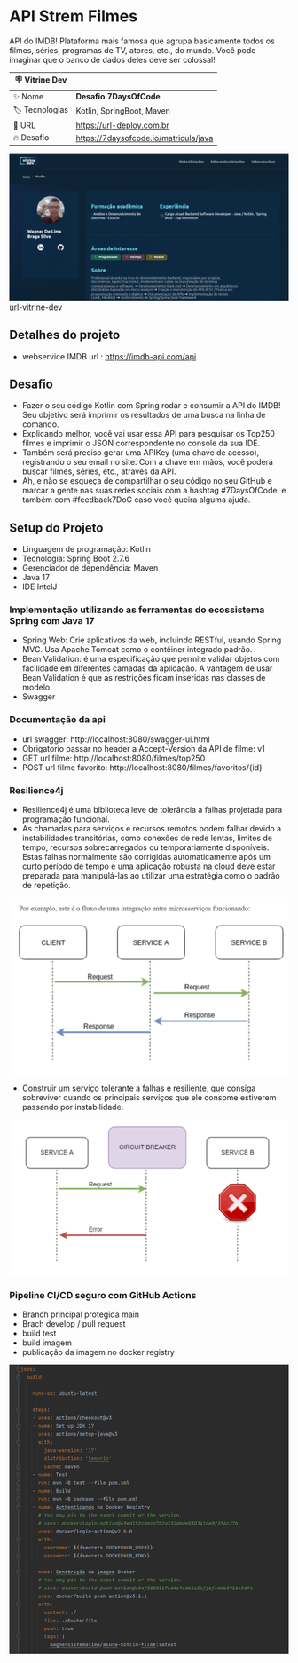 # API Strem Filmes

API do IMDB! Plataforma mais famosa que agrupa basicamente todos os filmes, séries, programas de TV, atores, etc., do mundo. Você pode imaginar que o banco de dados deles deve ser colossal!

| :placard: Vitrine.Dev |     |
| -------------  | --- |
| :sparkles: Nome        | **Desafio 7DaysOfCode**
| :label: Tecnologias | Kotlin, SpringBoot, Maven
| :rocket: URL         | https://url-deploy.com.br
| :fire: Desafio     | https://7daysofcode.io/matricula/java

<!-- Inserir imagem com a #vitrinedev ao final do link -->
![alter-text](./image/vitrine-dev.png)
[url-vitrine-dev](https://cursos.alura.com.br/vitrinedev/wagner-sistemalima)

## Detalhes do projeto

* webservice IMDB url : https://imdb-api.com/api


## Desafio

* Fazer o seu código Kotlin com Spring rodar e consumir a API do IMDB! Seu objetivo será imprimir os resultados de uma busca na linha de comando.
* Explicando melhor, você vai usar essa API para pesquisar os Top250 filmes e imprimir o JSON correspondente no console da sua IDE.
* Também será preciso gerar uma APIKey (uma chave de acesso), registrando o seu email no site. Com a chave em mãos, você poderá buscar filmes, séries, etc., através da API.
* Ah, e não se esqueça de compartilhar o seu código no seu GitHub e marcar a gente nas suas redes sociais com a hashtag #7DaysOfCode, e também com #feedback7DoC caso você queira alguma ajuda.

## Setup do Projeto

* Linguagem de programação: Kotlin
* Tecnologia: Spring Boot 2.7.6
* Gerenciador de dependência: Maven
* Java 17
* IDE IntelJ

### Implementação utilizando as ferramentas do ecossistema Spring com Java 17

* Spring Web: Crie aplicativos da web, incluindo RESTful, usando Spring MVC. Usa Apache Tomcat como o contêiner integrado padrão.
* Bean Validation: é uma especificação que permite validar objetos com facilidade em diferentes camadas da aplicação. A vantagem de usar Bean Validation é que as restrições ficam inseridas nas classes de modelo.
* Swagger

### Documentação da api
* url swagger: http://localhost:8080/swagger-ui.html
* Obrigatorio passar no header a Accept-Version da API de filme: v1
* GET url filme: http://localhost:8080/filmes/top250
* POST url filme favorito: http://localhost:8080/filmes/favoritos/{id}


### Resilience4j
* Resilience4j é uma biblioteca leve de tolerância a falhas projetada para programação funcional.
* As chamadas para serviços e recursos remotos podem falhar devido a instabilidades transitórias, como conexões de rede lentas, limites de tempo, recursos sobrecarregados ou temporariamente disponíveis. Estas falhas normalmente são corrigidas automaticamente após um curto período de tempo e uma aplicação robusta na cloud deve estar preparada para manipulá-las ao utilizar uma estratégia como o padrão de repetição.

![alter-text](./image/exemplo1.png)

* Construir um serviço tolerante a falhas e resiliente, que consiga sobreviver quando os principais serviços que ele consome estiverem passando por instabilidade.

![alter-text](./image/circuity-breaker.png)


### Pipeline CI/CD seguro com GitHub Actions
* Branch principal protegida main
* Brach develop / pull request
* build test
* build imagem
* publicação da imagem no docker registry

![alter-text](./image/ci-cd.png)
